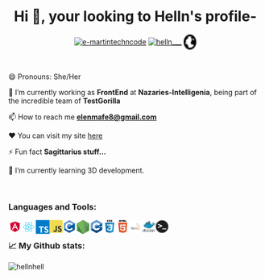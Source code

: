 
<h1 align="center">Hi 👋, your looking to Helln's profile-</h1>
<p align="center">
<a href="https://linkedin.com/in/e-martintechncode" target="blank"><img align="center" src="https://raw.githubusercontent.com/peterthehan/peterthehan/master/assets/linkedin.svg" alt="e-martintechncode" width="25px" margin="5px" /></a>
<a href="https://instagram.com/helln_rm" target="blank"><img align="center" src="https://raw.githubusercontent.com/hussainweb/hussainweb/main/icons/instagram.png" alt="helln___"  width="25px" /></a>
<a href="https://hellnhell.github.io" target="blank"><img align="center" src="https://raw.githubusercontent.com/iconic/open-iconic/master/svg/globe.svg" alt="helln___" height="30" width="25px"  /></a>
</p>
<br>


😄 Pronouns: She/Her

🌱 I’m currently working as **FrontEnd** at **Nazaries-Intelligenia**,
   being part of the incredible team of **TestGorilla**

📫 How to reach me **elenmafe8@gmail.com**

❤️ You can visit my site <a href="https://hellnhell.github.io">here</a>

⚡ Fun fact **Sagittarius stuff...**

🚀 I’m currently learning 3D development.


<br>
<h3 align="left">Languages and Tools:</h3>
<p align="left"> <a href="https://angular.io/" target="_blank"> <img align="left" src="https://raw.githubusercontent.com/github/explore/80688e429a7d4ef2fca1e82350fe8e3517d3494d/topics/angular/angular.png" alt="angular" width="26px"/> </a>
<a href="https://es.reactjs.org/" target="_blank"> <img align="left" src="https://raw.githubusercontent.com/github/explore/80688e429a7d4ef2fca1e82350fe8e3517d3494d/topics/react/react.png" alt="nginx" width="28px"/>
<a href="https://www.typescriptlang.org/" target="_blank"> <img align="left" src="https://raw.githubusercontent.com/devicons/devicon/master/icons/typescript/typescript-original.svg" alt="typescript" width="28px"/> </a>
<a href="https://developer.mozilla.org/en-US/docs/Web/JavaScript" target="_blank"> <img align="left" src="https://raw.githubusercontent.com/devicons/devicon/master/icons/javascript/javascript-original.svg" alt="javascript" width="26px"/> </a>
<a href="https://www.cprogramming.com/" target="_blank"> <img align="left" src="https://raw.githubusercontent.com/devicons/devicon/master/icons/c/c-original.svg" alt="c" width="26px" /> </a>
<a href="https://www.typescriptlang.org/" target="_blank"> <img align="left" src="https://raw.githubusercontent.com/github/explore/80688e429a7d4ef2fca1e82350fe8e3517d3494d/topics/nodejs/nodejs.png" alt="node" width="28px"/> </a>
<a href="https://www.cprogramming.com/" target="_blank"> <img align="left" src="https://raw.githubusercontent.com/devicons/devicon/master/icons/cplusplus/cplusplus-original.svg" alt="cpp" width="26px" /> </a>
<a href="https://developer.mozilla.org/es/docs/Web/CSS" target="_blank"> <img align="left" src="https://raw.githubusercontent.com/devicons/devicon/master/icons/css3/css3-original-wordmark.svg" alt="css3" width="26px"/> </a>
<a href="https://developer.mozilla.org/en-US/docs/Web/HTML" target="_blank"> <img align="left" src="https://raw.githubusercontent.com/devicons/devicon/master/icons/html5/html5-original-wordmark.svg" alt="html5" width="26px"/> </a>
<a href="https://nestjs.com/" target="_blank"> <img align="left" src="https://raw.githubusercontent.com/github/explore/80688e429a7d4ef2fca1e82350fe8e3517d3494d/topics/mysql/mysql.png" alt="mysql" width="26px"/> </a>
<a href="https://www.docker.com/" target="_blank"> <img align="left" src="https://raw.githubusercontent.com/devicons/devicon/master/icons/docker/docker-original-wordmark.svg" alt="docker" width="26px"/> </a>
</a><a href="https://www.unix.com/" target="_blank"> <img align="left" src="https://raw.githubusercontent.com/github/explore/80688e429a7d4ef2fca1e82350fe8e3517d3494d/topics/terminal/terminal.png" alt="terminal" width="26px"/> </a>
</p>

<br>



<h3 align="left">📈 My Github stats:</h3>
<p align="left"> <img src="https://github-readme-stats.vercel.app/api?username=hellnhell&show_icons=true&theme=gotham" alt="hellnhell" />
<br>







